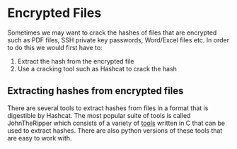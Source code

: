 # Encrypted Files

Sometimes we may want to crack the hashes of files that are encrypted such as PDF files, SSH private key passwords, Word/Excel files etc. In order to do this we would first have to:
1. Extract the hash from the encrypted file
2. Use a cracking tool such as Hashcat to crack the hash

## Extracting hashes from encrypted files

There are several tools to extract hashes from files in a format that is digestible by Hashcat. The most popular suite of tools is called JohnTheRipper which consists of a variety of [tools](https://github.com/openwall/john/tree/bleeding-jumbo/src) written in C that can be used to extract hashes. There are also python versions of these tools that are easy to work with.
